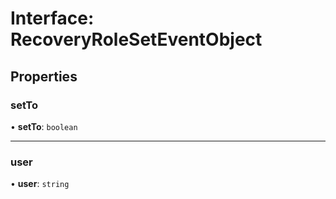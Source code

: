 # Interface: RecoveryRoleSetEventObject

## Properties

### setTo

• **setTo**: `boolean`

___

### user

• **user**: `string`
